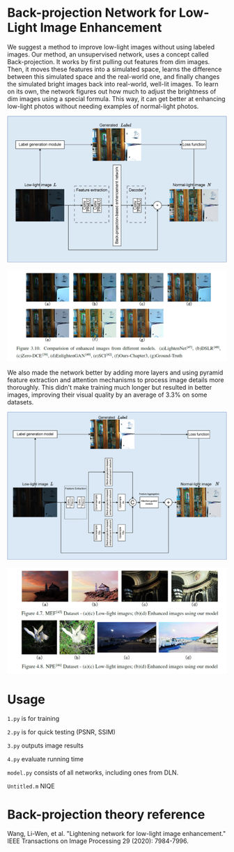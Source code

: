 # Back-projection Network for Low-Light Image Enhancement

We suggest a method to improve low-light images without using labeled images. Our method, an unsupervised network, uses a concept called Back-projection. It works by first pulling out features from dim images. Then, it moves these features into a simulated space, learns the difference between this simulated space and the real-world one, and finally changes the simulated bright images back into real-world, well-lit images. To learn on its own, the network figures out how much to adjust the brightness of dim images using a special formula. This way, it can get better at enhancing low-light photos without needing examples of normal-light photos.

![frame1](./imgs/networkarchi.jpg)

![result1](./imgs/result_base.png)

We also made the network better by adding more layers and using pyramid feature extraction and attention mechanisms to process image details more thoroughly. This didn't make training much longer but resulted in better images, improving their visual quality by an average of 3.3% on some datasets.

![frame2](./imgs/att.png)

![result2](./imgs/result_att.png)

# Usage

`1.py` is for training

`2.py` is for quick testing (PSNR, SSIM)

`3.py` outputs image results

`4.py` evaluate running time

`model.py` consists of all networks, including ones from DLN.

`Untitled.m` NIQE


# Back-projection theory reference

Wang, Li-Wen, et al. "Lightening network for low-light image enhancement." IEEE Transactions on Image Processing 29 (2020): 7984-7996.